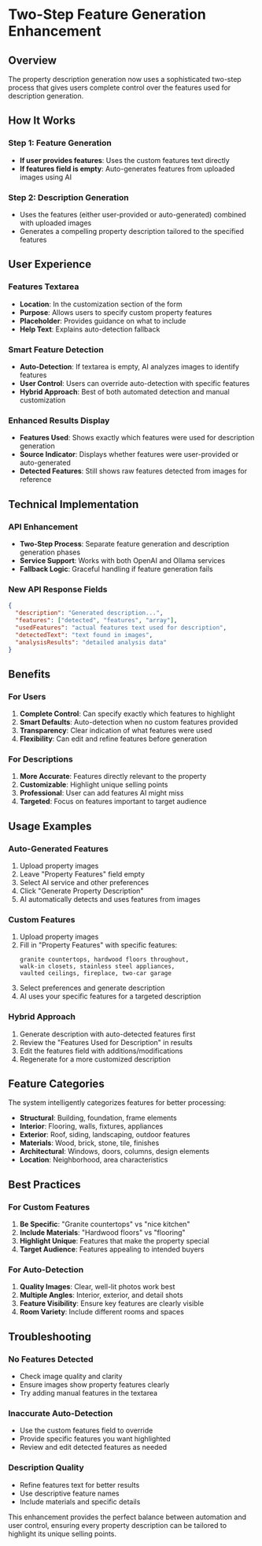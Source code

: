 # Two-Step Feature Generation Enhancement

## Overview

The property description generation now uses a sophisticated two-step process that gives users complete control over the features used for description generation.

## How It Works

### Step 1: Feature Generation
- **If user provides features**: Uses the custom features text directly
- **If features field is empty**: Auto-generates features from uploaded images using AI

### Step 2: Description Generation  
- Uses the features (either user-provided or auto-generated) combined with uploaded images
- Generates a compelling property description tailored to the specified features

## User Experience

### Features Textarea
- **Location**: In the customization section of the form
- **Purpose**: Allows users to specify custom property features
- **Placeholder**: Provides guidance on what to include
- **Help Text**: Explains auto-detection fallback

### Smart Feature Detection
- **Auto-Detection**: If textarea is empty, AI analyzes images to identify features
- **User Control**: Users can override auto-detection with specific features
- **Hybrid Approach**: Best of both automated detection and manual customization

### Enhanced Results Display
- **Features Used**: Shows exactly which features were used for description generation
- **Source Indicator**: Displays whether features were user-provided or auto-generated
- **Detected Features**: Still shows raw features detected from images for reference

## Technical Implementation

### API Enhancement
- **Two-Step Process**: Separate feature generation and description generation phases
- **Service Support**: Works with both OpenAI and Ollama services
- **Fallback Logic**: Graceful handling if feature generation fails

### New API Response Fields
```json
{
  "description": "Generated description...",
  "features": ["detected", "features", "array"],
  "usedFeatures": "actual features text used for description",
  "detectedText": "text found in images",
  "analysisResults": "detailed analysis data"
}
```

## Benefits

### For Users
1. **Complete Control**: Can specify exactly which features to highlight
2. **Smart Defaults**: Auto-detection when no custom features provided
3. **Transparency**: Clear indication of what features were used
4. **Flexibility**: Can edit and refine features before generation

### For Descriptions
1. **More Accurate**: Features directly relevant to the property
2. **Customizable**: Highlight unique selling points
3. **Professional**: User can add features AI might miss
4. **Targeted**: Focus on features important to target audience

## Usage Examples

### Auto-Generated Features
1. Upload property images
2. Leave "Property Features" field empty
3. Select AI service and other preferences
4. Click "Generate Property Description"
5. AI automatically detects and uses features from images

### Custom Features
1. Upload property images
2. Fill in "Property Features" with specific features:
   ```
   granite countertops, hardwood floors throughout, 
   walk-in closets, stainless steel appliances, 
   vaulted ceilings, fireplace, two-car garage
   ```
3. Select preferences and generate description
4. AI uses your specific features for a targeted description

### Hybrid Approach
1. Generate description with auto-detected features first
2. Review the "Features Used for Description" in results
3. Edit the features field with additions/modifications
4. Regenerate for a more customized description

## Feature Categories

The system intelligently categorizes features for better processing:

- **Structural**: Building, foundation, frame elements
- **Interior**: Flooring, walls, fixtures, appliances
- **Exterior**: Roof, siding, landscaping, outdoor features
- **Materials**: Wood, brick, stone, tile, finishes
- **Architectural**: Windows, doors, columns, design elements
- **Location**: Neighborhood, area characteristics

## Best Practices

### For Custom Features
1. **Be Specific**: "Granite countertops" vs "nice kitchen"
2. **Include Materials**: "Hardwood floors" vs "flooring"
3. **Highlight Unique**: Features that make the property special
4. **Target Audience**: Features appealing to intended buyers

### For Auto-Detection
1. **Quality Images**: Clear, well-lit photos work best
2. **Multiple Angles**: Interior, exterior, and detail shots
3. **Feature Visibility**: Ensure key features are clearly visible
4. **Room Variety**: Include different rooms and spaces

## Troubleshooting

### No Features Detected
- Check image quality and clarity
- Ensure images show property features clearly
- Try adding manual features in the textarea

### Inaccurate Auto-Detection
- Use the custom features field to override
- Provide specific features you want highlighted
- Review and edit detected features as needed

### Description Quality
- Refine features text for better results
- Use descriptive feature names
- Include materials and specific details

This enhancement provides the perfect balance between automation and user control, ensuring every property description can be tailored to highlight its unique selling points.

